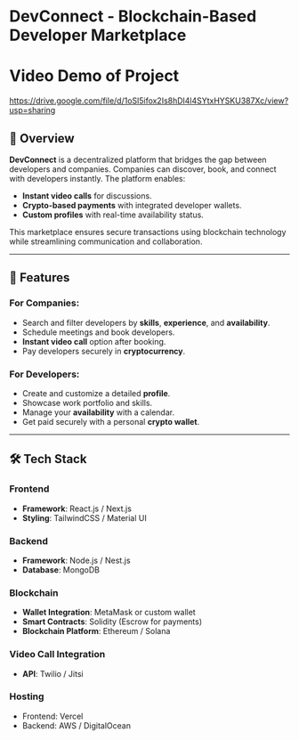 # DevConnect - Blockchain-Based Developer Marketplace  

# Video Demo of Project
https://drive.google.com/file/d/1oSl5ifox2Is8hDl4l4SYtxHYSKU387Xc/view?usp=sharing


## 🚀 Overview  
**DevConnect** is a decentralized platform that bridges the gap between developers and companies. Companies can discover, book, and connect with developers instantly. The platform enables:  
- **Instant video calls** for discussions.  
- **Crypto-based payments** with integrated developer wallets.  
- **Custom profiles** with real-time availability status.  

This marketplace ensures secure transactions using blockchain technology while streamlining communication and collaboration.  

---

## 🌟 Features  

### For Companies:  
- Search and filter developers by **skills**, **experience**, and **availability**.  
- Schedule meetings and book developers.  
- **Instant video call** option after booking.  
- Pay developers securely in **cryptocurrency**.  

### For Developers:  
- Create and customize a detailed **profile**.  
- Showcase work portfolio and skills.  
- Manage your **availability** with a calendar.  
- Get paid securely with a personal **crypto wallet**.  

---

## 🛠️ Tech Stack  

### **Frontend**  
- **Framework**: React.js / Next.js  
- **Styling**: TailwindCSS / Material UI  

### **Backend**  
- **Framework**: Node.js / Nest.js  
- **Database**: MongoDB  

### **Blockchain**  
- **Wallet Integration**: MetaMask or custom wallet  
- **Smart Contracts**: Solidity (Escrow for payments)  
- **Blockchain Platform**: Ethereum / Solana  

### **Video Call Integration**  
- **API**: Twilio / Jitsi  

### **Hosting**  
- Frontend: Vercel  
- Backend: AWS / DigitalOcean  
